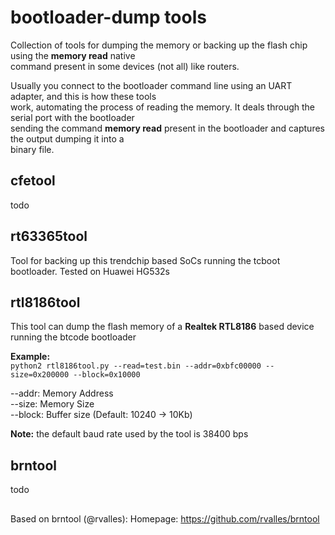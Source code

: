 # bootloader-dump tools
Collection of tools for dumping the memory or backing up the flash chip using the **memory read** native  
command present in some devices (not all) like routers.

Usually you connect to the bootloader command line using an UART adapter, and this is how these tools  
work, automating the process of reading the memory. It deals through the serial port with the bootloader  
sending the command **memory read** present in the bootloader and captures the output dumping it into a  
binary file.

## cfetool
todo

## rt63365tool
Tool for backing up this trendchip based SoCs running the tcboot bootloader. Tested on Huawei HG532s

## rtl8186tool

This tool can dump the flash memory of a **Realtek RTL8186** based device running the btcode bootloader  

**Example:**  
`python2 rtl8186tool.py --read=test.bin --addr=0xbfc00000 --size=0x200000 --block=0x10000`  
  
   --addr: Memory Address  
   --size: Memory Size  
   --block: Buffer size (Default: 10240 -> 10Kb)  

**Note:** the default baud rate used by the tool is 38400 bps  

## brntool
todo

##
Based on brntool (@rvalles): Homepage: https://github.com/rvalles/brntool